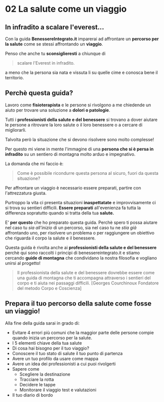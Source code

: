 # 02 La salute come un viaggio


## In infradito a scalare l'everest... 

Con la guida **BenessereIntegrato.it** imparerai ad affrontare un **percorso per la salute** come se stessi affrontando un **viaggio**. 

Penso che anche tu **sconsiglieresti** a chiunque di

> scalare l'Everest in infradito.

a meno che la persona sia nata e vissuta li su quelle cime e conosca bene il territorio.

## Perchè questa guida?

Lavoro come **fisioterapista** e le persone si rivolgono a me chiedende un aiuto per trovare una soluzione a **dolori o patologie**.

Tutti i **professionisti della salute e del benessere** si trovano a dover aiutare le persone a ritrovare la loro salute o il loro benessere o a cercare di migliorarli.

Talvolta però la situazione che si devono risolvere sono molto complesse!  

Per questo mi viene  in mente l'immagine di una **persona che si è persa in infradito** su un sentiero di montagna molto arduo e impegnativo.

La domanda che mi faccio è:

> Come è possibile ricondurre questa persona al sicuro, fuori da questa situazione? 

Per affrontare un viaggio è necessario essere preparati, partire con l'attrezzatura giusta. 

Purtroppo la vita ci presenta situazioni **inaspettatate** e improvvisamente ci si trova su sentieri difficili. **Essere preparati** all'evenienza fa tutta la differenza sopratutto quando si tratta della tua **salute.**

E' **per questo** che ho preparato questa guida. Perchè spero  ti possa aiutare nel caso tu *sia all'inizio* di un percorso, sia nel caso tu ne *stia  già* affrontando uno,  per risolvere un problema o per raggiungere un obiettivo che riguarda il corpo la salute e il benessere.

Questa guida è rivolta anche  ai **professionisti della salute e del benessere** perchè qui sono raccolti i principi di benessereintegrato.it e stiamo cercando **guide di montagna** che condividano la nostra filosofia e vogliano unirsi al progetto!

> Il professionista della salute e del benessere dovrebbe essere come una guida di montagna che ti accompagna attraverso i sentieri del corpo e ti aiuta nei passaggi difficili.
[Georges Courchinoux Fondatore del metodo Corpo e Coscienza]


## Prepara il tuo percorso della salute come fosse un viaggio!
    
Alla fine della guida sarai in grado di:

-  Evitare 4 errori più comuni che la maggior parte delle persone compie quando inizia un percorso per la salute.
-  I 5 elementi chiave della tua salute
-  Di cosa hai bisogno per il tuo viaggio?
- Conoscere il tuo stato di salute il tuo punto di partenza
- Avere un tuo profilo da usare come mappa 
- Avere un idea dei professionisti a cui puoi rivolgerti
- Sapere come
	- Scegliere la destinazione 
	- Tracciare la rotta 
	- Decidere le tappe  
	- Monitorare il viaggio test e valutazioni
- Il tuo diario di bordo


<!--stackedit_data:
eyJoaXN0b3J5IjpbMTg5NDA2NTQ2NSwtNjE4Mzg4MzY3LDE0Mj
U4NzA2MzRdfQ==
-->